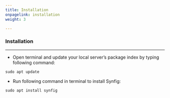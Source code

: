 ```yaml
---
title: Installation
onpagelink: installation
weight: 3

---
```


### **Installation**
------------

- Open terminal and update your local server’s package index by typing following command:
  
```
sudo apt update
```

- Run following command in terminal to install Synfig:

```
sudo apt install synfig
```
